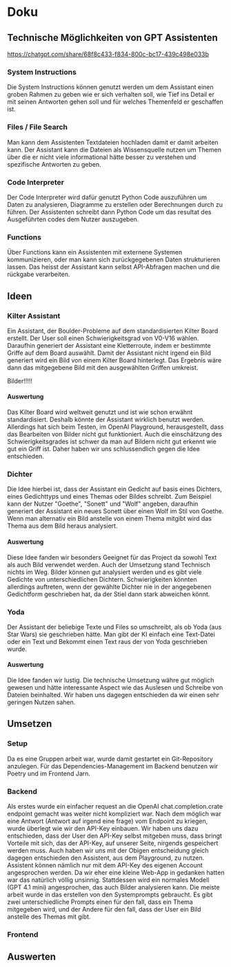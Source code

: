 # Doku

##  Technische Möglichkeiten von GPT Assistenten
https://chatgpt.com/share/68f8c433-f834-800c-bc17-439c498e033b
### System Instructions
Die System Instructions können genutzt werden um dem Assistant einen groben Rahmen zu geben wie er sich verhalten soll, wie Tief ins Detail er mit seinen Antworten gehen soll und für welches Themenfeld er geschaffen ist.
### Files / File Search
Man kann dem Assistenten Textdateien hochladen damit er damit arbeiten kann. Der Assistant kann die Dateien als Wissensquelle nutzen um Themen über die er nicht viele informational hätte besser zu verstehen und spezifische Antworten zu geben.
### Code Interpreter
Der Code Interpreter wird dafür genutzt Python Code auszuführen um Daten zu analysieren, Diagramme zu erstellen oder Berechnungen durch zu führen. Der Assistenten schreibt dann Python Code um das resultat des Ausgeführten codes dem Nutzer auszugeben.
### Functions
Über Functions kann ein Assistenten mit externene Systemen kommunizieren, oder man kann sich zurückgegebenen Daten strukturieren lassen. Das heisst der Assistant kann selbst API-Abfragen machen und die rückgabe verarbeiten.

## Ideen
### Kilter Assistant
Ein Assistant, der Boulder-Probleme auf dem standardisierten Kilter Board erstellt.
Der User soll einen Schwierigkeitsgrad von V0-V16 wählen. Daraufhin generiert der Assistant eine Kletterroute, indem er bestimmte Griffe auf dem Board auswählt.
Damit der Assistant nicht irgend ein Bild generiert wird ein Bild von einem Kilter Board hinterlegt. 
Das Ergebnis wäre dann das mitgegebene Bild mit den ausgewählten Griffen umkreist.

Bilder!!!!!

#### Auswertung
Das Kilter Board wird weltweit genutzt und ist wie schon erwähnt standardisiert. Deshalb könnte der Assistant wirklich benutzt werden.
Allerdings hat sich beim Testen, im OpenAI Playground, herausgestellt, dass das Bearbeiten von Bilder nicht gut funktioniert.
Auch die einschätzung des Schwierigkeitsgrades ist schwer da man auf Bildern nicht gut erkennt wie gut ein Griff ist.
Daher haben wir uns schlussendlich gegen die Idee entschieden.

### Dichter
Die Idee hierbei ist, dass der Assistant ein Gedicht auf basis eines Dichters, eines Gedichttyps und eines Themas oder Bildes schreibt.
Zum Beispiel kann der Nutzer "Goethe", "Sonett" und "Wolf" angeben, daraufhin generiert der Assistant ein neues Sonett über einen Wolf im Stil von Goethe.
Wenn man alternativ ein Bild anstelle von einem Thema mitgibt wird das Thema aus dem Bild heraus analysiert.

#### Auswertung
Diese Idee fanden wir besonders Geeignet für das Project da sowohl Text als auch Bild verwendet werden. Auch der Umsetzung stand Technisch nichts im Weg.
Bilder können gut analysiert werden und es gibt viele Gedichte von unterschiedlichen Dichtern. 
Schwierigkeiten könnten allerdings auftreten, wenn der gewählte Dichter nie in der angegebenen Gedichtform geschrieben hat, da der Stiel dann stark abweichen könnt.

### Yoda
Der Assistant der beliebige Texte und Files so umschreibt, als ob Yoda (aus Star Wars) sie geschrieben hätte.
Man gibt der KI einfach eine Text-Datei oder ein Text und Bekommt einen Text raus der von Yoda geschrieben wurde.

#### Auswertung
Die Idee fanden wir lustig. Die technische Umsetzung währe gut möglich gewesen und hätte interessante Aspect wie das Auslesen und Schreibe von Dateien beinhalted.
Wir haben uns dagegen entschieden da wir einen sehr geringen Nutzen sahen.

## Umsetzen
### Setup
Da es eine Gruppen arbeit war, wurde damit gestartet ein Git-Repository anzulegen. Für das Dependencies-Management im Backend benutzen wir Poetry und im Frontend Jarn.

### Backend
Als erstes wurde ein einfacher request an die OpenAI chat.completion.crate endpoint gemacht was weiter nicht kompliziert war. 
Nach dem möglich war eine Antwort (Antwort auf irgend eine frage) vom Endpoint zu kriegen, wurde überlegt wie wir den API-Key einbauen.
Wir haben uns dazu entschieden, dass der User den API-Key selbst mitgeben muss, dass bringt Vorteile mit sich, das der API-Key, auf unserer Seite, nirgends gespeichert werden muss.
Auch haben wir uns mit der Obigen entscheidung gleich dagegen entschieden den Assistent, aus dem Playground, zu nutzen. 
Assistent können nämlich nur mit dem API-Key des eigenen Account angesprochen werden.
Da wir eher eine kleine Web-App in gedanken hatten war das natürlich völlig unsinnig. Stattdessen wird ein normales Modell (GPT 4.1 mini) angesprochen, das auch Bilder analysieren kann.
Die meiste arbeit wurde in das erstellen von den Systemprompts gebraucht. 
Es gibt zwei unterschiedliche Prompts einen für den fall, dass ein Thema mitgegeben wird, und der Andere für den fall, dass der User ein Bild anstelle des Themas mit gibt.




### Frontend

## Auswerten

